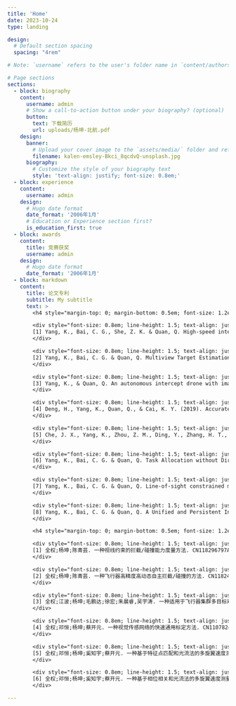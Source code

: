 ```yaml
---
title: 'Home'
date: 2023-10-24
type: landing

design:
  # Default section spacing
  spacing: "4rem"

# Note: `username` refers to the user's folder name in `content/authors/`

# Page sections
sections:
  - block: biography
    content:
      username: admin
      # Show a call-to-action button under your biography? (optional)
      button:
        text: 下载简历
        url: uploads/杨坤-北航.pdf
    design:
      banner:
        # Upload your cover image to the `assets/media/` folder and reference it here
        filename: kalen-emsley-Bkci_8qcdvQ-unsplash.jpg
      biography:
        # Customize the style of your biography text
        style: 'text-align: justify; font-size: 0.8em;'
  - block: experience
    content:
      username: admin
    design:
      # Hugo date format
      date_format: '2006年1月'
      # Education or Experience section first?
      is_education_first: true
  - block: awards
    content:
      title: 竞赛获奖
      username: admin
    design:
      # Hugo date format
      date_format: '2006年1月'
  - block: markdown
    content:
      title: 论文专利
      subtitle: My subtitle
      text: >
        <h4 style="margin-top: 0; margin-bottom: 0.5em; font-size: 1.2em;">论文</h4>

        <div style="font-size: 0.8em; line-height: 1.5; text-align: justify; margin-bottom: 0.5em;">
        [1] Yang, K., Bai, C. G., She, Z. K. & Quan, Q. High-speed interception multicopter control by image-based visual servoing [J]. IEEE Transactions on Control Systems Technology. 
        </div>

        <div style="font-size: 0.8em; line-height: 1.5; text-align: justify; margin-bottom: 0.5em;">
        [2] Yang, K., Bai, C. G. & Quan, Q. Multiview Target Estimation for Multicopter Swarm Interception [J]. IEEE Transactions on Instrumentation and measurement. 
        </div>

        <div style="font-size: 0.8em; line-height: 1.5; text-align: justify; margin-bottom: 0.5em;">
        [3] Yang, K., & Quan, Q. An autonomous intercept drone with image-based visual servo. In 2020 IEEE International Conference on Robotics and Automation (ICRA) (pp. 2230-2236). IEEE.
        </div>

        <div style="font-size: 0.8em; line-height: 1.5; text-align: justify; margin-bottom: 0.5em;">
        [4] Deng, H., Yang, K., Quan, Q., & Cai, K. Y. (2019). Accurate and flexible calibration method for a class of visual sensor networks. IEEE Sensors Journal.
        </div>

        <div style="font-size: 0.8em; line-height: 1.5; text-align: justify; margin-bottom: 0.5em;">
        [5] Che, J. X., Yang, K., Zhou, Z. M., Ding, Y., Zhang, H. T., & Quan, Q. (2022, November). Hi-Speed Visual Servo Docking for Multicopter UAV based on Velocity Control Mode. In 2022 China Automation Congress (CAC). IEEE.
        </div>

        <div style="font-size: 0.8em; line-height: 1.5; text-align: justify; margin-bottom: 0.5em;">
        [6] Yang, K., Bai, C. G. & Quan, Q. Task Allocation without Direct Communication: Graphical Game based Swarm Interception Allocation [J]. Aerospace Science and Technology. (大修)
        </div>

        <div style="font-size: 0.8em; line-height: 1.5; text-align: justify; margin-bottom: 0.5em;">
        [7] Yang, K., Bai, C. G. & Quan, Q. Line-of-sight constrained multicopter interceptability [J]. Journal of Guidance Control and Dynamics. (小修)
        </div>

        <div style="font-size: 0.8em; line-height: 1.5; text-align: justify; margin-bottom: 0.5em;">
        [8] Yang, K., Bai, C. G. & Quan, Q. A Unified and Persistent Interception Control of Multicopters with Strapdown Monocular Camera [J]. IEEE Robotics and Automation Letters. (一审)
        </div>

        <h4 style="margin-top: 0; margin-bottom: 0.5em; font-size: 1.2em;">专利</h4>

        <div style="font-size: 0.8em; line-height: 1.5; text-align: justify; margin-bottom: 0.5em;">
        [1] 全权;杨坤;陈青芸. 一种视线约束的拦截/碰撞能力度量方法. CN118296797A.
        </div>

        <div style="font-size: 0.8em; line-height: 1.5; text-align: justify; margin-bottom: 0.5em;">
        [2] 全权;杨坤;陈青芸. 一种飞行器高精度高动态自主拦截/碰撞的方法. CN118242933A.
        </div>

        <div style="font-size: 0.8em; line-height: 1.5; text-align: justify; margin-bottom: 0.5em;">
        [3] 全权;江波;杨坤;毛鹏达;徐宏;朱晨睿,吴宇涛. 一种适用于飞行器集群多目标观测与分配的方法. CN117687432A.
        </div>

        <div style="font-size: 0.8em; line-height: 1.5; text-align: justify; margin-bottom: 0.5em;">
        [4] 全权;邓恒;杨坤;蔡开元. 一种视觉传感网络的快速通用标定方法. CN110782498B.
        </div>

        <div style="font-size: 0.8em; line-height: 1.5; text-align: justify; margin-bottom: 0.5em;">
        [5] 全权;邓恒;杨坤;奚知宇;蔡开元. 一种基于特征点匹配和光流法的多旋翼速度测量方法. CN110136168B.
        </div>

        <div style="font-size: 0.8em; line-height: 1.5; text-align: justify; margin-bottom: 0.5em;">
        [6] 全权;邓恒;杨坤;奚知宇;蔡开元. 一种基于相位相关和光流法的多旋翼速度测量方法. CN110108894B.
        </div>

---
```

